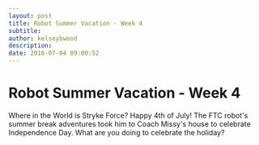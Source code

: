 ```yaml
---
layout: post
title: Robot Summer Vacation - Week 4
subtitle:
author: kelseybwood
description:
date: 2016-07-04 09:00:52
---
```


# Robot Summer Vacation - Week 4

Where in the World is Stryke Force? Happy 4th of July! The FTC robot's summer break adventures took him to Coach Missy's house to celebrate Independence Day. What are you doing to celebrate the holiday?
